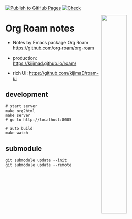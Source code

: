 [![Publish to GitHub Pages](https://github.com/kijimaD/roam/actions/workflows/publish.yml/badge.svg)](https://github.com/kijimaD/roam/actions/workflows/publish.yml)
[![Check](https://github.com/kijimaD/roam/actions/workflows/check.yml/badge.svg)](https://github.com/kijimaD/roam/actions/workflows/check.yml)

<img src="https://user-images.githubusercontent.com/11595790/192126280-7078c271-d0ca-4c7b-9aa8-ed4e5a4bccb6.png" width="40%" align=right>

# Org Roam notes

- Notes by Emacs package Org Roam https://github.com/org-roam/org-roam

- production: https://kijimad.github.io/roam/
- rich UI: https://github.com/kijimaD/roam-ui

## development

```shell
# start server
make org2html
make server
# go to http://localhost:8005

# auto build
make watch
```

## submodule

```shell
git submodule update --init
git submodule update --remote
```
